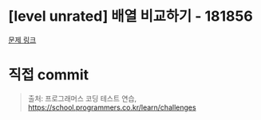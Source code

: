 # [level unrated] 배열 비교하기 - 181856

[문제 링크](https://school.programmers.co.kr/learn/courses/30/lessons/181856)

# 직접 commit

> 출처: 프로그래머스 코딩 테스트 연습, https://school.programmers.co.kr/learn/challenges
